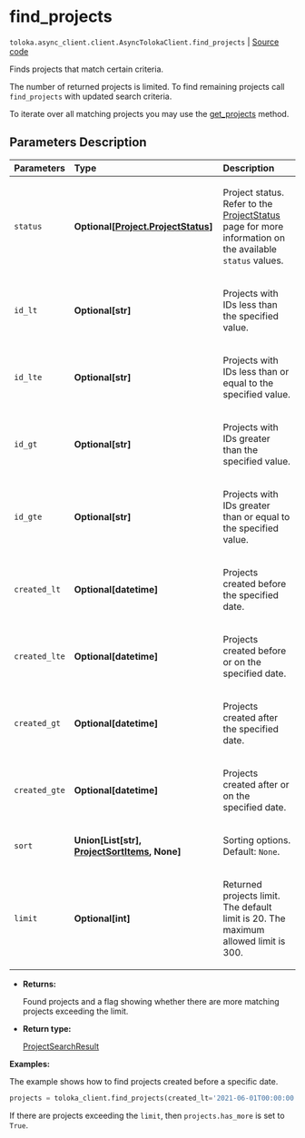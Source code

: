 # find_projects
`toloka.async_client.client.AsyncTolokaClient.find_projects` | [Source code](https://github.com/Toloka/toloka-kit/blob/v1.2.0.post1/src/client/__init__.py#L0)

Finds projects that match certain criteria.


The number of returned projects is limited. To find remaining projects call `find_projects` with updated search criteria.

To iterate over all matching projects you may use the [get_projects](toloka.client.TolokaClient.get_projects.md) method.

## Parameters Description

| Parameters | Type | Description |
| :----------| :----| :-----------|
`status`|**Optional\[[Project.ProjectStatus](toloka.client.project.Project.ProjectStatus.md)\]**|<p>Project status. Refer to the [ProjectStatus](toloka.client.project.Project.ProjectStatus.md) page for more information on the available `status` values.</p>
`id_lt`|**Optional\[str\]**|<p>Projects with IDs less than the specified value.</p>
`id_lte`|**Optional\[str\]**|<p>Projects with IDs less than or equal to the specified value.</p>
`id_gt`|**Optional\[str\]**|<p>Projects with IDs greater than the specified value.</p>
`id_gte`|**Optional\[str\]**|<p>Projects with IDs greater than or equal to the specified value.</p>
`created_lt`|**Optional\[datetime\]**|<p>Projects created before the specified date.</p>
`created_lte`|**Optional\[datetime\]**|<p>Projects created before or on the specified date.</p>
`created_gt`|**Optional\[datetime\]**|<p>Projects created after the specified date.</p>
`created_gte`|**Optional\[datetime\]**|<p>Projects created after or on the specified date.</p>
`sort`|**Union\[List\[str\], [ProjectSortItems](toloka.client.search_requests.ProjectSortItems.md), None\]**|<p>Sorting options. Default: `None`.</p>
`limit`|**Optional\[int\]**|<p>Returned projects limit. The default limit is 20. The maximum allowed limit is 300.</p>

* **Returns:**

  Found projects and a flag showing whether there are more matching projects exceeding the limit.

* **Return type:**

  [ProjectSearchResult](toloka.client.search_results.ProjectSearchResult.md)

**Examples:**

The example shows how to find projects created before a specific date.

```python
projects = toloka_client.find_projects(created_lt='2021-06-01T00:00:00')
```

If there are projects exceeding the `limit`, then `projects.has_more` is set to `True`.
